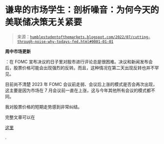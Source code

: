 <!--yml

分类：未分类

发布日期：2024-05-18 01:41:22

-->

# 谦卑的市场学生：剖析噪音：为何今天的美联储决策无关紧要

> 来源：[`humblestudentofthemarkets.blogspot.com/2022/07/cutting-through-noise-why-todays-fed.html#0001-01-01`](https://humblestudentofthemarkets.blogspot.com/2022/07/cutting-through-noise-why-todays-fed.html#0001-01-01)

**周中市场更新**

：在 FOMC 宣布决议的日子里对股市进行评论总是很困难。决议和新闻发布会后，股票价格可能会出现强烈的反转。而且，这种情况在第二天出现反转也并不罕见。

目前尚不清楚 2023 年 FOMC 会议前走弱、会议后上涨的模式是否会再次出现，这主要是因为市场在 7 月会议前一直在上涨，这与今年其他所有会议的模式都不同。

我对股票价格的短期走势感到非常纠结。

完整文章可以在

[这里](https://humblestudentofthemarkets.com/2022/07/27/cutting-through-the-noise-why-todays-fed-decision-doesnt-matter/)

.
